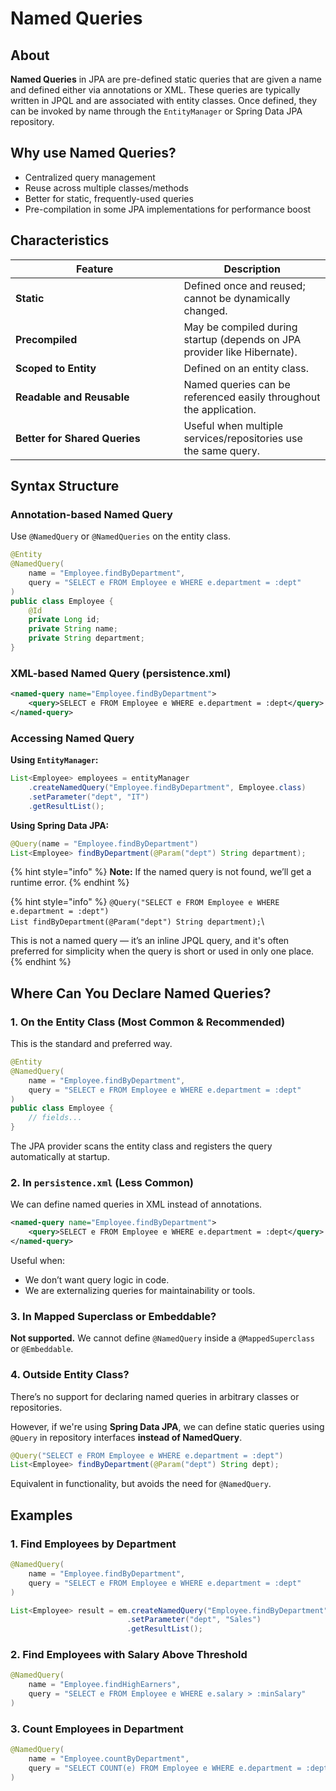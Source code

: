 # Named Queries

## About

**Named Queries** in JPA are pre-defined static queries that are given a name and defined either via annotations or XML. These queries are typically written in JPQL and are associated with entity classes. Once defined, they can be invoked by name through the `EntityManager` or Spring Data JPA repository.

## Why use Named Queries?

* Centralized query management
* Reuse across multiple classes/methods
* Better for static, frequently-used queries
* Pre-compilation in some JPA implementations for performance boost

## Characteristics

<table data-full-width="true"><thead><tr><th width="253.390625">Feature</th><th>Description</th></tr></thead><tbody><tr><td><strong>Static</strong></td><td>Defined once and reused; cannot be dynamically changed.</td></tr><tr><td><strong>Precompiled</strong></td><td>May be compiled during startup (depends on JPA provider like Hibernate).</td></tr><tr><td><strong>Scoped to Entity</strong></td><td>Defined on an entity class.</td></tr><tr><td><strong>Readable and Reusable</strong></td><td>Named queries can be referenced easily throughout the application.</td></tr><tr><td><strong>Better for Shared Queries</strong></td><td>Useful when multiple services/repositories use the same query.</td></tr></tbody></table>

## Syntax Structure

### Annotation-based Named Query

Use `@NamedQuery` or `@NamedQueries` on the entity class.

```java
@Entity
@NamedQuery(
    name = "Employee.findByDepartment",
    query = "SELECT e FROM Employee e WHERE e.department = :dept"
)
public class Employee {
    @Id
    private Long id;
    private String name;
    private String department;
}
```

### XML-based Named Query (persistence.xml)

```xml
<named-query name="Employee.findByDepartment">
    <query>SELECT e FROM Employee e WHERE e.department = :dept</query>
</named-query>
```

### Accessing Named Query

**Using `EntityManager`:**

```java
List<Employee> employees = entityManager
    .createNamedQuery("Employee.findByDepartment", Employee.class)
    .setParameter("dept", "IT")
    .getResultList();
```

**Using Spring Data JPA:**

```java
@Query(name = "Employee.findByDepartment")
List<Employee> findByDepartment(@Param("dept") String department);
```

{% hint style="info" %}
**Note:** If the named query is not found, we’ll get a runtime error.
{% endhint %}

{% hint style="info" %}
`@Query("SELECT e FROM Employee e WHERE e.department = :dept")`\
`List findByDepartment(@Param("dept") String department);`\


This is not a named query — it’s an inline JPQL query, and it's often preferred for simplicity when the query is short or used in only one place.
{% endhint %}

## Where Can You Declare Named Queries?

### 1. **On the Entity Class (Most Common & Recommended)**

This is the standard and preferred way.

```java
@Entity
@NamedQuery(
    name = "Employee.findByDepartment",
    query = "SELECT e FROM Employee e WHERE e.department = :dept"
)
public class Employee {
    // fields...
}
```

The JPA provider scans the entity class and registers the query automatically at startup.

### 2. **In `persistence.xml` (Less Common)**

We can define named queries in XML instead of annotations.

```xml
<named-query name="Employee.findByDepartment">
    <query>SELECT e FROM Employee e WHERE e.department = :dept</query>
</named-query>
```

Useful when:

* We don’t want query logic in code.
* We are externalizing queries for maintainability or tools.

### 3. **In Mapped Superclass or Embeddable?**

**Not supported.** We cannot define `@NamedQuery` inside a `@MappedSuperclass` or `@Embeddable`.

### 4. **Outside Entity Class?**

There’s no support for declaring named queries in arbitrary classes or repositories.

However, if we're using **Spring Data JPA**, we can define static queries using `@Query` in repository interfaces **instead of NamedQuery**.

```java
@Query("SELECT e FROM Employee e WHERE e.department = :dept")
List<Employee> findByDepartment(@Param("dept") String dept);
```

Equivalent in functionality, but avoids the need for `@NamedQuery`.

## Examples

### 1. Find Employees by Department

```java
@NamedQuery(
    name = "Employee.findByDepartment",
    query = "SELECT e FROM Employee e WHERE e.department = :dept"
)
```

```java
List<Employee> result = em.createNamedQuery("Employee.findByDepartment", Employee.class)
                          .setParameter("dept", "Sales")
                          .getResultList();
```

### 2. Find Employees with Salary Above Threshold

```java
@NamedQuery(
    name = "Employee.findHighEarners",
    query = "SELECT e FROM Employee e WHERE e.salary > :minSalary"
)
```

### 3. Count Employees in Department

```java
@NamedQuery(
    name = "Employee.countByDepartment",
    query = "SELECT COUNT(e) FROM Employee e WHERE e.department = :dept"
)
```

